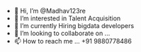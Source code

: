- 👋 Hi, I’m @Madhav123re
- 👀 I’m interested in Talent Acquisition
- 🌱 I’m currently  Hiring bigdata developers
- 💞️ I’m looking to collaborate on ...
- 📫 How to reach me ... +91 9880778486

<!---
Madhav123re/Madhav123re is a ✨ special ✨ repository because its `README.md` (this file) appears on your GitHub profile.
You can click the Preview link to take a look at your changes.
--->
